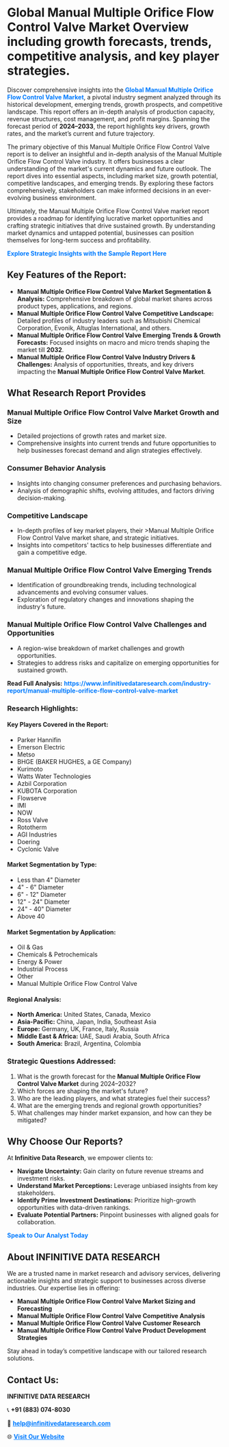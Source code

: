 <h1>Global Manual Multiple Orifice Flow Control Valve Market Overview including growth forecasts, trends, competitive analysis, and key player strategies.</h1>
<p>
Discover comprehensive insights into the 
<a href="https://www.infinitivedataresearch.com/industry-report/manual-multiple-orifice-flow-control-valve-market" rel="dofollow" style="color: #007BFF; text-decoration: none;"><strong>Global Manual Multiple Orifice Flow Control Valve Market</strong></a>, a pivotal industry segment analyzed through its historical development, emerging trends, growth prospects, and competitive landscape. This report offers an in-depth analysis of production capacity, revenue structures, cost management, and profit margins. Spanning the forecast period of <strong>2024–2033</strong>, the report highlights key drivers, growth rates, and the market’s current and future trajectory.
</p>
<p>
The primary objective of this Manual Multiple Orifice Flow Control Valve report is to deliver an insightful and in-depth analysis of the Manual Multiple Orifice Flow Control Valve industry. It offers businesses a clear understanding of the market's current dynamics and future outlook. The report dives into essential aspects, including market size, growth potential, competitive landscapes, and emerging trends. By exploring these factors comprehensively, stakeholders can make informed decisions in an ever-evolving business environment.
</p>
<p>
Ultimately, the Manual Multiple Orifice Flow Control Valve market report provides a roadmap for identifying lucrative market opportunities and crafting strategic initiatives that drive sustained growth. By understanding market dynamics and untapped potential, businesses can position themselves for long-term success and profitability.
</p>
<p>
<a href="https://www.infinitivedataresearch.com/request-sample/reportId=102052" style="color: #007BFF; text-decoration: none;"><strong>Explore Strategic Insights with the Sample Report Here</strong></a>
</p>

<h2>Key Features of the Report:</h2>
<ul>
<li><strong>Manual Multiple Orifice Flow Control Valve Market Segmentation & Analysis:</strong> Comprehensive breakdown of global market shares across product types, applications, and regions.</li>
<li><strong>Manual Multiple Orifice Flow Control Valve Competitive Landscape:</strong> Detailed profiles of industry leaders such as Mitsubishi Chemical Corporation, Evonik, Altuglas International, and others.</li>
<li><strong>Manual Multiple Orifice Flow Control Valve Emerging Trends & Growth Forecasts:</strong> Focused insights on macro and micro trends shaping the market till <strong>2032</strong>.</li>
<li><strong>Manual Multiple Orifice Flow Control Valve Industry Drivers & Challenges:</strong> Analysis of opportunities, threats, and key drivers impacting the <strong>Manual Multiple Orifice Flow Control Valve Market</strong>.</li>
</ul>

<h2>What Research Report Provides</h2>
<h3>Manual Multiple Orifice Flow Control Valve Market Growth and Size</h3>
<ul>
<li>Detailed projections of growth rates and market size.</li>
<li>Comprehensive insights into current trends and future opportunities to help businesses forecast demand and align strategies effectively.</li>
</ul>

<h3>Consumer Behavior Analysis</h3>
<ul>
<li>Insights into changing consumer preferences and purchasing behaviors.</li>
<li>Analysis of demographic shifts, evolving attitudes, and factors driving decision-making.</li>
</ul>

<h3>Competitive Landscape</h3>
<ul>
<li>In-depth profiles of key market players, their >Manual Multiple Orifice Flow Control Valve market share, and strategic initiatives.</li>
<li>Insights into competitors' tactics to help businesses differentiate and gain a competitive edge.</li>
</ul>

<h3>Manual Multiple Orifice Flow Control Valve Emerging Trends</h3>
<ul>
<li>Identification of groundbreaking trends, including technological advancements and evolving consumer values.</li>
<li>Exploration of regulatory changes and innovations shaping the industry's future.</li>
</ul>

<h3>Manual Multiple Orifice Flow Control Valve Challenges and Opportunities</h3>
<ul>
<li>A region-wise breakdown of market challenges and growth opportunities.</li>
<li>Strategies to address risks and capitalize on emerging opportunities for sustained growth.</li>
</ul>
<p><strong>Read Full Analysis:</strong> <a href="https://www.infinitivedataresearch.com/industry-report/manual-multiple-orifice-flow-control-valve-market" rel="dofollow" style="color: #007BFF; text-decoration: none;"><strong>https://www.infinitivedataresearch.com/industry-report/manual-multiple-orifice-flow-control-valve-market</strong></a></p>
<h3>Research Highlights:</h3>
<h4>Key Players Covered in the Report:</h4>
<ul><li>Parker Hannifin</li><li>Emerson Electric</li><li>Metso</li><li>BHGE (BAKER HUGHES, a GE Company)</li><li>Kurimoto</li><li>Watts Water Technologies</li><li>Azbil Corporation</li><li>KUBOTA Corporation</li><li>Flowserve</li><li>IMI</li><li>NOW</li><li>Ross Valve</li><li>Rototherm</li><li>AGI Industries</li><li>Doering</li><li>Cyclonic Valve</li></ul>
<h4>Market Segmentation by Type:</h4>
<ul><li>Less than 4&quot; Diameter</li><li>4&quot; - 6&quot; Diameter</li><li>6&quot; - 12&quot; Diameter</li><li>12&quot; - 24&quot; Diameter</li><li>24&quot; - 40&quot; Diameter</li><li>Above 40</li></ul>
<h4>Market Segmentation by Application:</h4>
<ul><li>Oil &amp; Gas</li><li>Chemicals &amp; Petrochemicals</li><li>Energy &amp; Power</li><li>Industrial Process</li><li>Other</li><li>Manual Multiple Orifice Flow Control Valve</li></ul>

<h4>Regional Analysis:</h4>
<ul>
<li><strong>North America:</strong> United States, Canada, Mexico</li>
<li><strong>Asia-Pacific:</strong> China, Japan, India, Southeast Asia</li>
<li><strong>Europe:</strong> Germany, UK, France, Italy, Russia</li>
<li><strong>Middle East & Africa:</strong> UAE, Saudi Arabia, South Africa</li>
<li><strong>South America:</strong> Brazil, Argentina, Colombia</li>
</ul>

<h3>Strategic Questions Addressed:</h3>
<ol>
<li>What is the growth forecast for the <strong>Manual Multiple Orifice Flow Control Valve Market</strong> during 2024–2032?</li>
<li>Which forces are shaping the market's future?</li>
<li>Who are the leading players, and what strategies fuel their success?</li>
<li>What are the emerging trends and regional growth opportunities?</li>
<li>What challenges may hinder market expansion, and how can they be mitigated?</li>
</ol>

<h2>Why Choose Our Reports?</h2>
<p>At <strong>Infinitive Data Research</strong>, we empower clients to:</p>
<ul>
<li><strong>Navigate Uncertainty:</strong> Gain clarity on future revenue streams and investment risks.</li>
<li><strong>Understand Market Perceptions:</strong> Leverage unbiased insights from key stakeholders.</li>
<li><strong>Identify Prime Investment Destinations:</strong> Prioritize high-growth opportunities with data-driven rankings.</li>
<li><strong>Evaluate Potential Partners:</strong> Pinpoint businesses with aligned goals for collaboration.</li>
</ul>
<p><a href="https://www.infinitivedataresearch.com/industry-report/manual-multiple-orifice-flow-control-valve-market" rel="dofollow" style="color: #007BFF; text-decoration: none;"><strong>Speak to Our Analyst Today</strong></a></p>

<h2>About INFINITIVE DATA RESEARCH</h2>
<p>We are a trusted name in market research and advisory services, delivering actionable insights and strategic support to businesses across diverse industries. Our expertise lies in offering:</p>
<ul>
<li><strong>Manual Multiple Orifice Flow Control Valve Market Sizing and Forecasting</strong></li>
<li><strong>Manual Multiple Orifice Flow Control Valve Competitive Analysis</strong></li>
<li><strong>Manual Multiple Orifice Flow Control Valve Customer Research</strong></li>
<li><strong>Manual Multiple Orifice Flow Control Valve Product Development Strategies</strong></li>
</ul>
<p>Stay ahead in today’s competitive landscape with our tailored research solutions.</p>

<h2>Contact Us:</h2>
<p><strong>INFINITIVE DATA RESEARCH</strong></p>
<p>📞 <strong>+91 (883) 074-8030</strong></p>
<p>📧 <strong><a href="mailto:help@infinitivedataresearch.com" style="color: #007BFF;">help@infinitivedataresearch.com</a></strong></p>
<p>🌐 <strong><a href="https://www.infinitivedataresearch.com" rel="dofollow" style="color: #007BFF;">Visit Our Website</a></strong></p>